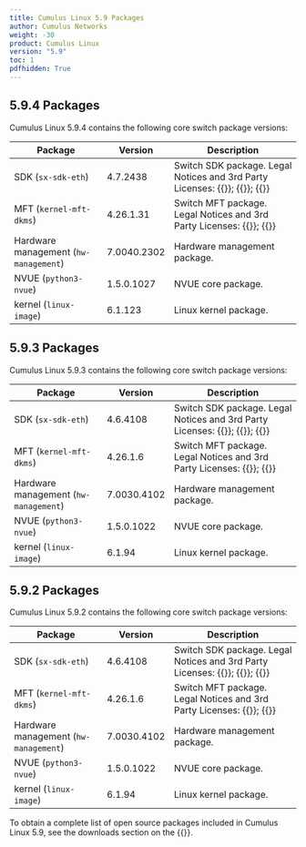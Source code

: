 ```yaml
---
title: Cumulus Linux 5.9 Packages
author: Cumulus Networks
weight: -30
product: Cumulus Linux
version: "5.9"
toc: 1
pdfhidden: True
---
```

## 5.9.4 Packages

Cumulus Linux 5.9.4 contains the following core switch package versions:

| Package | Version | Description |
| --- | ----| ----------- |
| SDK (`sx-sdk-eth`) | 4.7.2438 | Switch SDK package. Legal Notices and 3rd Party Licenses: {{<exlink url="https://content.mellanox.com/Legal/3rdPartyUnifyNotice_SDK_sx_sdk_4_7_2000_4.7.2300.pdf" text="SDK 3rd Party Unify Notice">}}; {{<exlink url="https://content.mellanox.com/Legal/3rdPartyNotice_SDK_sx_sdk_4_7_2000_4.7.2300.pdf" text="SDK 3rd Party Notice">}}; {{<exlink url="https://content.mellanox.com/Legal/license_SDK_sx_sdk_4_7_2000_4.7.2300.pdf" text="SDK License">}} |
| MFT (`kernel-mft-dkms`) | 4.26.1.31 | Switch MFT package. Legal Notices and 3rd Party Licenses: {{<exlink url="https://content.mellanox.com/Legal/MFT/3rdPartyNotice_MFT_LINUX_mft-4.26.1.pdf" text="MFT 3rd Party Notice">}}; {{<exlink url="https://content.mellanox.com/Legal/MFT/license_MFT_LINUX_mft-4.26.1.pdf" text="MFT License">}} |
| Hardware management (`hw-management`) | 7.0040.2302 | Hardware management package.|
| NVUE (`python3-nvue`) | 1.5.0.1027 | NVUE core package. |
| kernel (`linux-image`) | 6.1.123 | Linux kernel package. |

## 5.9.3 Packages

Cumulus Linux 5.9.3 contains the following core switch package versions:

| Package | Version | Description |
| --- | ----| ----------- |
| SDK (`sx-sdk-eth`) | 4.6.4108 | Switch SDK package. Legal Notices and 3rd Party Licenses: {{<exlink url="https://content.mellanox.com/Legal/3rdPartyNotice_SDK_sx_sdk_4_6_4000_4.6.4102.pdf" text="SDK 3rd Party Unify Notice">}}; {{<exlink url="https://content.mellanox.com/Legal/3rdPartyUnifyNotice_SDK_sx_sdk_4_6_4000_4.6.4102.pdf" text="SDK 3rd Party Notice">}}; {{<exlink url="https://content.mellanox.com/Legal/license_SDK_sx_sdk_4_6_4000_4.6.4102.pdf" text="SDK License">}} |
| MFT (`kernel-mft-dkms`) | 4.26.1.6 | Switch MFT package. Legal Notices and 3rd Party Licenses: {{<exlink url="https://content.mellanox.com/Legal/MFT/3rdPartyNotice_MFT_LINUX_mft-4.26.1.pdf" text="MFT 3rd Party Notice">}}; {{<exlink url="https://content.mellanox.com/Legal/MFT/license_MFT_LINUX_mft-4.26.1.pdf" text="MFT License">}} |
| Hardware management (`hw-management`) | 7.0030.4102 | Hardware management package.|
| NVUE (`python3-nvue`) | 1.5.0.1022 | NVUE core package. |
| kernel (`linux-image`) | 6.1.94 | Linux kernel package. |

## 5.9.2 Packages

Cumulus Linux 5.9.2 contains the following core switch package versions:

| Package | Version | Description |
| --- | ----| ----------- |
| SDK (`sx-sdk-eth`) | 4.6.4108 | Switch SDK package. Legal Notices and 3rd Party Licenses: {{<exlink url="https://content.mellanox.com/Legal/3rdPartyNotice_SDK_sx_sdk_4_6_4000_4.6.4102.pdf" text="SDK 3rd Party Unify Notice">}}; {{<exlink url="https://content.mellanox.com/Legal/3rdPartyUnifyNotice_SDK_sx_sdk_4_6_4000_4.6.4102.pdf" text="SDK 3rd Party Notice">}}; {{<exlink url="https://content.mellanox.com/Legal/license_SDK_sx_sdk_4_6_4000_4.6.4102.pdf" text="SDK License">}} |
| MFT (`kernel-mft-dkms`) | 4.26.1.6 | Switch MFT package. Legal Notices and 3rd Party Licenses: {{<exlink url="https://content.mellanox.com/Legal/MFT/3rdPartyNotice_MFT_LINUX_mft-4.26.1.pdf" text="MFT 3rd Party Notice">}}; {{<exlink url="https://content.mellanox.com/Legal/MFT/license_MFT_LINUX_mft-4.26.1.pdf" text="MFT License">}} |
| Hardware management (`hw-management`) | 7.0030.4102 | Hardware management package.|
| NVUE (`python3-nvue`) | 1.5.0.1022 | NVUE core package. |
| kernel (`linux-image`) | 6.1.94 | Linux kernel package. |

To obtain a complete list of open source packages included in Cumulus Linux 5.9, see the downloads section on the {{<exlink url="https://enterprise-support.nvidia.com/s/" text="NVIDIA Enterprise support portal">}}.
